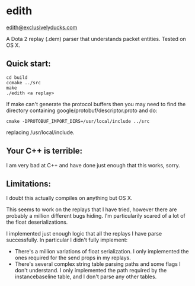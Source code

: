 edith
=====

edith@exclusivelyducks.com

A Dota 2 replay (.dem) parser that understands packet entities. Tested on OS X.

Quick start:
------------
    cd build
    ccmake ../src
    make
    ./edith <a replay>

If make can't generate the protocol buffers then you may need to find the directory
containing google/protobuf/descriptor.proto and do:

    cmake -DPROTOBUF_IMPORT_DIRS=/usr/local/include ../src

replacing /usr/local/include.

Your C++ is terrible:
--------------------
I am very bad at C++ and have done just enough that this works, sorry.

Limitations:
------------
I doubt this actually compiles on anything but OS X.

This seems to work on the replays that I have tried, however there are probably a
million different bugs hiding. I'm particularily scared of a lot of the float
deserializations.

I implemented just enough logic that all the replays I have parse successfully. In
particular I didn't fully implement:

* There's a million variations of float serialization. I only implemented the ones
required for the send props in my replays.
* There's several complex string table parsing paths and some flags I don't understand.
I only implemented the path required by the instancebaseline table, and I don't parse
any other tables.
